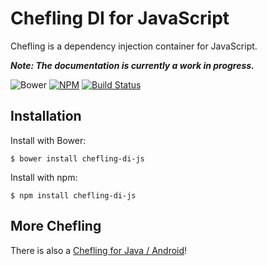 # Chefling DI for JavaScript

Chefling is a dependency injection container for JavaScript.

___Note: The documentation is currently a work in progress.___

![Bower](https://img.shields.io/badge/bower-v0.1.0-blue.svg)
[![NPM](https://img.shields.io/badge/npm-v0.1.0-blue.svg)](https://www.npmjs.com/package/chefling-di-js)
[![Build Status](https://travis-ci.org/cookingfox/chefling-di-js.svg?branch=master)](https://travis-ci.org/cookingfox/chefling-di-js)

## Installation

Install with Bower:

```
$ bower install chefling-di-js
```

Install with npm:

```
$ npm install chefling-di-js
```

## More Chefling

There is also a [Chefling for Java / Android](https://github.com/cookingfox/chefling-di-java)!
